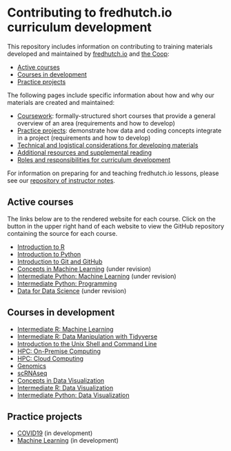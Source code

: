 # Contributing to fredhutch.io curriculum development

This repository includes information on contributing to training materials developed and maintained by [fredhutch.io](http://fredhutch.io) and [the Coop](http://thecoop.fredhutch.org):

  - [Active courses](#active-courses)
  - [Courses in development](#courses-in-development)
  - [Practice projects](#practice-projects)

The following pages include specific information about how and why our materials are created and maintained:

- [Coursework](coursework): formally-structured short courses that provide a general overview of an area (requirements and how to develop)
- [Practice projects](practice_projects): demonstrate how data and coding concepts integrate in a project (requirements and how to develop)
- [Technical and logistical considerations for developing materials](technical)
- [Additional resources and supplemental reading](resources)
- [Roles and responsibilities for curriculum development](responsibilities)

For information on preparing for and teaching fredhutch.io lessons,
please see our [repository of instructor notes](https://fredhutchio.github.io/instructors).

## Active courses

The links below are to the rendered website for each course.
Click on the button in the upper right hand of each website to
view the GitHub repository containing the source for each course.

- [Introduction to R](https://fredhutchio.github.io/r_intro/)
- [Introduction to Python](https://fredhutchio.github.io/python_intro/)
- [Introduction to Git and GitHub](https://fredhutchio.github.io/git_github_intro/)
- [Concepts in Machine Learning](https://fredhutchio.github.io/concepts_machine_learning/) (under revision)
- [Intermediate Python: Machine Learning](https://fredhutchio.github.io/python_machine_learning/) (under revision)
- [Intermediate Python: Programming](https://fredhutchio.github.io/python_programming/)
- [Data for Data Science](https://fredhutchio.github.io/data_for_data_science/) 
(under revision)

## Courses in development

- [Intermediate R: Machine Learning](https://github.com/fredhutchio/r_machine_learning)
- [Intermediate R: Data Manipulation with Tidyverse](https://github.com/fredhutchio/r_tidyverse)
- [Introduction to the Unix Shell and Command Line](https://github.com/fredhutchio/command_line_intro)
- [HPC: On-Premise Computing](https://github.com/fredhutchio/hpc_on_premise)
- [HPC: Cloud Computing](https://github.com/fredhutchio/hpc_cloud)
- [Genomics](https://github.com/fredhutchio/genomics)
- [scRNAseq](https://github.com/fredhutchio/scRNAseq)
- [Concepts in Data Visualization](https://github.com/fredhutchio/concepts_data_viz)
- [Intermediate R: Data Visualization](https://github.com/fredhutchio/r_data_viz)
- [Intermediate Python: Data Visualization](https://github.com/fredhutchio/python_data_viz)

## Practice projects

- [COVID19](https://github.com/fredhutchio/practice-covid) (in development)
- [Machine Learning](https://github.com/fredhutchio/python_data_viz) (in development)
